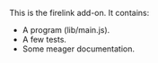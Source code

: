 This is the firelink add-on.  It contains:

* A program (lib/main.js).
* A few tests.
* Some meager documentation.
